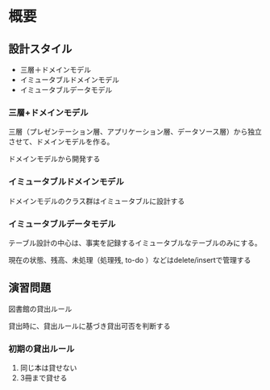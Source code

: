 # 概要

## 設計スタイル

- 三層＋ドメインモデル
- イミュータブルドメインモデル
- イミュータブルデータモデル

### 三層+ドメインモデル

三層（プレゼンテーション層、アプリケーション層、データソース層）から独立させて、ドメインモデルを作る。

ドメインモデルから開発する

### イミュータブルドメインモデル

ドメインモデルのクラス群はイミュータブルに設計する

### イミュータブルデータモデル

テーブル設計の中心は、事実を記録するイミュータブルなテーブルのみにする。

現在の状態、残高、未処理（処理残, to-do ）などはdelete/insertで管理する

## 演習問題

図書館の貸出ルール

貸出時に、貸出ルールに基づき貸出可否を判断する

### 初期の貸出ルール

1. 同じ本は貸せない
2. 3冊まで貸せる
